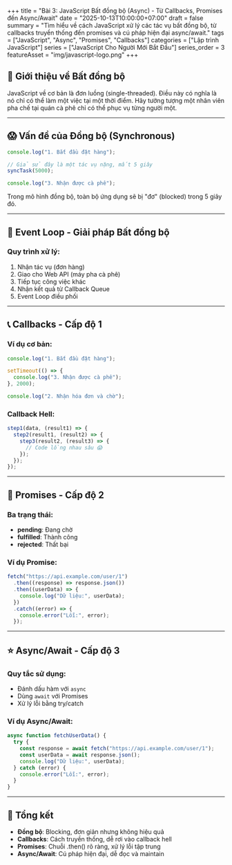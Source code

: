+++
title = "Bài 3: JavaScript Bất đồng bộ (Async) - Từ Callbacks, Promises đến Async/Await"
date = "2025-10-13T10:00:00+07:00"
draft = false
summary = "Tìm hiểu về cách JavaScript xử lý các tác vụ bất đồng bộ, từ callbacks truyền thống đến promises và cú pháp hiện đại async/await."
tags = ["JavaScript", "Async", "Promises", "Callbacks"]
categories = ["Lập trình JavaScript"]
series = ["JavaScript Cho Người Mới Bắt Đầu"]
series_order = 3
featureAsset = "img/javascript-logo.png"
+++

## 🧠 Giới thiệu về Bất đồng bộ

JavaScript về cơ bản là đơn luồng (single-threaded). Điều này có nghĩa là nó chỉ có thể làm một việc tại một thời điểm. Hãy tưởng tượng một nhân viên pha chế tại quán cà phê chỉ có thể phục vụ từng người một.

---

## 😱 Vấn đề của Đồng bộ (Synchronous)

```javascript
console.log("1. Bắt đầu đặt hàng");

// Giả sử đây là một tác vụ nặng, mất 5 giây
syncTask(5000);

console.log("3. Nhận được cà phê");
```

Trong mô hình đồng bộ, toàn bộ ứng dụng sẽ bị "đơ" (blocked) trong 5 giây đó.

---

## 🔄 Event Loop - Giải pháp Bất đồng bộ

### Quy trình xử lý:

1. Nhận tác vụ (đơn hàng)
2. Giao cho Web API (máy pha cà phê)
3. Tiếp tục công việc khác
4. Nhận kết quả từ Callback Queue
5. Event Loop điều phối

---

## 📞 Callbacks - Cấp độ 1

### Ví dụ cơ bản:

```javascript
console.log("1. Bắt đầu đặt hàng");

setTimeout(() => {
  console.log("3. Nhận được cà phê");
}, 2000);

console.log("2. Nhận hóa đơn và chờ");
```

### Callback Hell:

```javascript
step1(data, (result1) => {
  step2(result1, (result2) => {
    step3(result2, (result3) => {
      // Code lồng nhau sâu 😱
    });
  });
});
```

---

## 🤝 Promises - Cấp độ 2

### Ba trạng thái:

- **pending**: Đang chờ
- **fulfilled**: Thành công
- **rejected**: Thất bại

### Ví dụ Promise:

```javascript
fetch("https://api.example.com/user/1")
  .then((response) => response.json())
  .then((userData) => {
    console.log("Dữ liệu:", userData);
  })
  .catch((error) => {
    console.error("Lỗi:", error);
  });
```

---

## ⭐ Async/Await - Cấp độ 3

### Quy tắc sử dụng:

- Đánh dấu hàm với `async`
- Dùng `await` với Promises
- Xử lý lỗi bằng try/catch

### Ví dụ Async/Await:

```javascript
async function fetchUserData() {
  try {
    const response = await fetch("https://api.example.com/user/1");
    const userData = await response.json();
    console.log("Dữ liệu:", userData);
  } catch (error) {
    console.error("Lỗi:", error);
  }
}
```

---

## 🎯 Tổng kết

- **Đồng bộ**: Blocking, đơn giản nhưng không hiệu quả
- **Callbacks**: Cách truyền thống, dễ rơi vào callback hell
- **Promises**: Chuỗi .then() rõ ràng, xử lý lỗi tập trung
- **Async/Await**: Cú pháp hiện đại, dễ đọc và maintain
